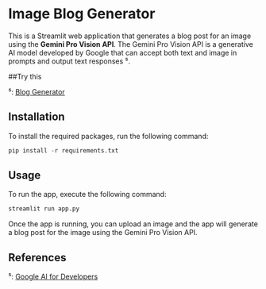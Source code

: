# Image Blog Generator

This is a Streamlit web application that generates a blog post for an image using the **Gemini Pro Vision API**. The Gemini Pro Vision API is a generative AI model developed by Google that can accept both text and image in prompts and output text responses ⁵.

##Try this

⁵: [Blog Generator](https://blog-generator-0.streamlit.app/)

## Installation

To install the required packages, run the following command:

```python
pip install -r requirements.txt
```

## Usage

To run the app, execute the following command:

```python
streamlit run app.py
```

Once the app is running, you can upload an image and the app will generate a blog post for the image using the Gemini Pro Vision API.

## References

⁵: [Google AI for Developers](https://ai.google.dev/docs/gemini_api_overview)
